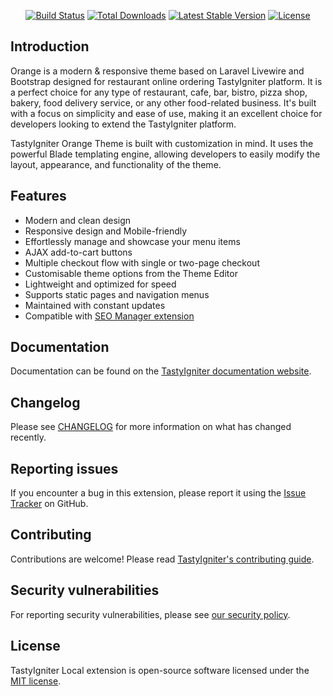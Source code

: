 <p align="center">
    <a href="https://github.com/tastyigniter/ti-theme-orange/actions"><img src="https://github.com/tastyigniter/ti-theme-orange/actions/workflows/pipeline.yml/badge.svg" alt="Build Status"></a>
    <a href="https://packagist.org/packages/tastyigniter/ti-theme-orange"><img src="https://img.shields.io/packagist/dt/tastyigniter/ti-theme-orange" alt="Total Downloads"></a>
    <a href="https://packagist.org/packages/tastyigniter/ti-theme-orange"><img src="https://img.shields.io/packagist/v/tastyigniter/ti-theme-orange" alt="Latest Stable Version"></a>
    <a href="https://packagist.org/packages/tastyigniter/ti-theme-orange"><img src="https://img.shields.io/packagist/l/tastyigniter/ti-theme-orange" alt="License"></a>
</p>

## Introduction

Orange is a modern & responsive theme based on Laravel Livewire and Bootstrap designed for restaurant online ordering TastyIgniter platform. It is a perfect choice for any type of restaurant, cafe, bar, bistro, pizza shop, bakery, food delivery service, or any other food-related business. It's built with a focus on simplicity and ease of use, making it an excellent choice for developers looking to extend the TastyIgniter platform.

TastyIgniter Orange Theme is built with customization in mind. It uses the powerful Blade templating engine, allowing developers to easily modify the layout, appearance, and functionality of the theme.

## Features

- Modern and clean design
- Responsive design and Mobile-friendly
- Effortlessly manage and showcase your menu items
- AJAX add-to-cart buttons
- Multiple checkout flow with single or two-page checkout
- Customisable theme options from the Theme Editor
- Lightweight and optimized for speed
- Supports static pages and navigation menus
- Maintained with constant updates
- Compatible with [SEO Manager extension](https://tastyigniter.com/marketplace/item/igniterlabs-seomanager)

## Documentation

Documentation can be found on the [TastyIgniter documentation website](https://tastyigniter.com/docs/themes/orange).

## Changelog

Please see [CHANGELOG](https://github.com/tastyigniter/ti-theme-orange/blob/master/CHANGELOG.md) for more information on what has changed recently.

## Reporting issues

If you encounter a bug in this extension, please report it using the [Issue Tracker](https://github.com/tastyigniter/ti-theme-orange/issues) on GitHub.

## Contributing

Contributions are welcome! Please read [TastyIgniter's contributing guide](https://tastyigniter.com/docs/resources/contribution-guide).

## Security vulnerabilities

For reporting security vulnerabilities, please see [our security policy](https://github.com/tastyigniter/ti-theme-orange/security/policy).

## License

TastyIgniter Local extension is open-source software licensed under the [MIT license](https://github.com/tastyigniter/ti-theme-orange/blob/master/LICENSE.md).
